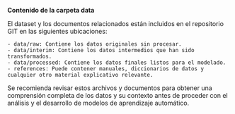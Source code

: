 **Contenido de la carpeta data**


El dataset y los documentos relacionados están incluidos en el repositorio GIT en las siguientes ubicaciones:

~~~
- data/raw: Contiene los datos originales sin procesar.
- data/interim: Contiene los datos intermedios que han sido transformados.
- data/processed: Contiene los datos finales listos para el modelado.
- references: Puede contener manuales, diccionarios de datos y cualquier otro material explicativo relevante.
~~~

Se recomienda revisar estos archivos y documentos para obtener una comprensión completa de los datos y su contexto antes de proceder con el análisis y el desarrollo de modelos de aprendizaje automático.